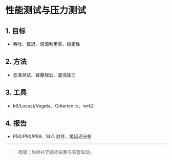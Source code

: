﻿# 性能测试与压力测试

## 1. 目标

- 吞吐、延迟、资源利用率、稳定性

## 2. 方法

- 基准测试、容量规划、混沌压力

## 3. 工具

- k6/Locust/Vegeta、Criterion.rs、wrk2

## 4. 报告

- P50/P90/P99、SLO 对齐、尾延迟分析

---

> 模版：后续补充指标采集与告警联动。
